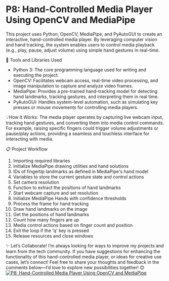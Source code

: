 # P8: Hand-Controlled Media Player Using OpenCV and MediaPipe

This project uses Python, OpenCV, MediaPipe, and PyAutoGUI to create an interactive, hand-controlled media player. By leveraging computer vision and hand tracking, the system enables users to control media playback (e.g., play, pause, adjust volume) using simple hand gestures in real-time.

🔧 Tools and Libraries Used
- Python 3: The core programming language used for writing and executing the project.
- OpenCV: Facilitates webcam access, real-time video processing, and image manipulation to capture and analyze video frames.
- MediaPipe: Provides a pre-trained hand-tracking model for detecting hand landmarks, tracking gestures, and interpreting them in real time.
- PyAutoGUI: Handles system-level automation, such as simulating key presses or mouse movements for controlling media players.

💡How It Works:
The media player operates by capturing live webcam input, tracking hand gestures, and converting them into media control commands. For example, raising specific fingers could trigger volume adjustments or pause/play actions, providing a seamless and touchless interface for interacting with media.

📋 Project Workflow
1. Importing required libraries
2. Initialize MediaPipe drawing utilities and hand solutions
3. IDs of fingertip landmarks as defined in MediaPipe's hand model
4. Variables to store the current gesture state and control actions
5. Set camera resolution
6. Function to extract the positions of hand landmarks
7. Start webcam capture and set resolution
8. Initialize MediaPipe Hands with confidence thresholds
9. Process the frame for hand tracking
10. Draw hand landmarks on the image
11. Get the positions of hand landmarks
12. Count how many fingers are up
13. Media control actions based on finger count and position
14. Exit the loop if the 'q' key is pressed
15. Release resources and close windows

✨ Let’s Collaborate!
I’m always looking for ways to improve my projects and learn from the tech community. If you have suggestions for enhancing the functionality of this hand-controlled media player, or ideas for creative use cases, let’s connect! Feel free to share your thoughts and feedback in the comments below—I’d love to explore new possibilities together! 😊
[![P8: Hand-Controlled Media Player Using OpenCV and MediaPipe](https://img.youtube.com/vi/DfNcyvFHG90/0.jpg)](https://youtu.be/DfNcyvFHG90)
